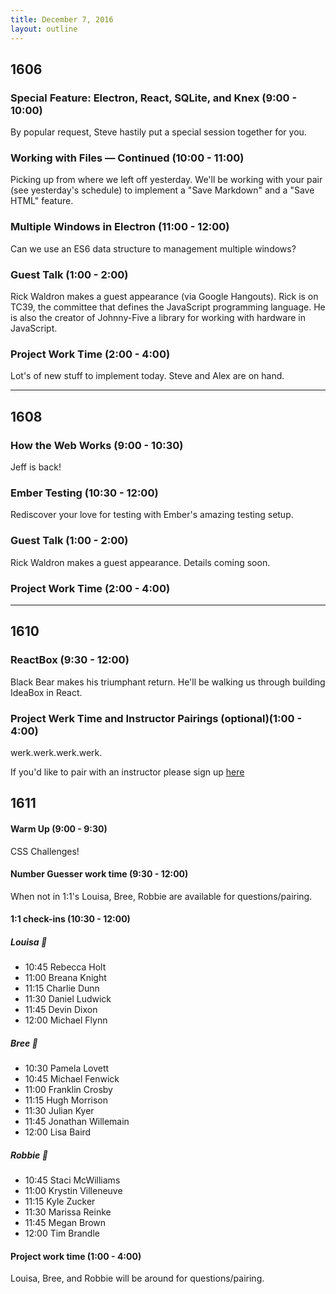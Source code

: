 ```yaml
---
title: December 7, 2016
layout: outline
---
```


## 1606

### Special Feature: Electron, React, SQLite, and Knex (9:00 - 10:00)

By popular request, Steve hastily put a special session together for you.

### Working with Files — Continued (10:00 - 11:00)

Picking up from where we left off yesterday. We'll be working with your pair (see yesterday's schedule) to implement a "Save Markdown" and a "Save HTML" feature.

### Multiple Windows in Electron (11:00 - 12:00)

Can we use an ES6 data structure to management multiple windows?

### Guest Talk (1:00 - 2:00)

Rick Waldron makes a guest appearance (via Google Hangouts). Rick is on TC39, the committee that defines the JavaScript programming language. He is also the creator of Johnny-Five a library for working with hardware in JavaScript.

### Project Work Time (2:00 - 4:00)

Lot's of new stuff to implement today. Steve and Alex are on hand.

***

## 1608

### How the Web Works (9:00 - 10:30)
Jeff is back!

### Ember Testing (10:30 - 12:00)
Rediscover your love for testing with Ember's amazing testing setup.

### Guest Talk (1:00 - 2:00)
Rick Waldron makes a guest appearance. Details coming soon.

### Project Work Time (2:00 - 4:00)

***

## 1610

### ReactBox (9:30 - 12:00)

Black Bear makes his triumphant return. He'll be walking us through building IdeaBox in React.

### Project Werk Time and Instructor Pairings (optional)(1:00 - 4:00)

werk.werk.werk.werk.

If you'd like to pair with an instructor please sign up [here](http://etherpad2-p2plab.rhcloud.com/p/instructor-pairing)

## 1611

#### Warm Up (9:00 - 9:30)
CSS Challenges!

#### Number Guesser work time (9:30 - 12:00)
When not in 1:1's Louisa, Bree, Robbie are available for questions/pairing.

#### 1:1 check-ins (10:30 - 12:00)

##### Louisa :see_no_evil:

* 10:45 Rebecca Holt
* 11:00 Breana Knight
* 11:15 Charlie Dunn
* 11:30 Daniel Ludwick
* 11:45 Devin Dixon
* 12:00 Michael Flynn

##### Bree :hear_no_evil:

* 10:30 Pamela Lovett
* 10:45 Michael Fenwick
* 11:00 Franklin Crosby
* 11:15 Hugh Morrison
* 11:30 Julian Kyer
* 11:45 Jonathan Willemain
* 12:00 Lisa Baird

##### Robbie :speak_no_evil:

* 10:45 Staci McWilliams
* 11:00 Krystin Villeneuve
* 11:15 Kyle Zucker
* 11:30 Marissa Reinke
* 11:45 Megan Brown
* 12:00 Tim Brandle

#### Project work time (1:00 - 4:00)
Louisa, Bree, and Robbie will be around for questions/pairing.
